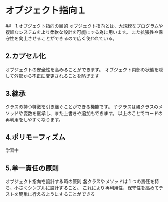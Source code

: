 # オブジェクト指向１

##　1.オブジェクト指向の目的
オブジェクト指向とは、大規模なプログラムや複雑なシステムをより柔軟な設計を可能にする為に用います。
また拡張性や保守性を向上させることができるので広く使われている。
## 2.カプセル化
オブジェクトの安全性を高めることができます。
オブジェクト内部の状態を隠して外部から不正に変更されることを防ぎます
## 3.継承
クラスの持つ特徴を引き継ぐことができる機能です。
子クラスは親クラスのメソッドや変数を継承し、また上書きや追加もできます。
以上のことでコードの再利用をしやすくなります。
## 4.ポリモーフィズム
学習中
## 5.単一責任の原則
オブジェクト指向を設計する時の原則
各クラスやメソッドは１つの責任を持ち、小さくシンプルに設計すること。
これにより再利用性、保守性を高めてテストを簡単に行えるようにすることができる